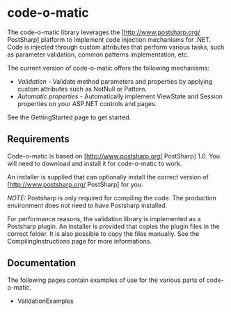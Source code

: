 # code-o-matic
The code-o-matic library leverages the [http://www.postsharp.org/ PostSharp] platform to implement code injection mechanisms for .NET. Code is injected through custom attributes that perform various tasks, such as parameter validation, common patterns implementation, etc.

The current version of code-o-matic offers the following mechanisms:

  * *Validation* - Validate method parameters and properties by applying custom attributes such as NotNull or Pattern.
  * *Automatic properties* - Automatically implement ViewState and Session properties on your ASP.NET controls and pages.

See the GettingStarted page to get started.

## Requirements

Code-o-matic is based on [http://www.postsharp.org/ PostSharp] 1.0. You will need to download and install it for code-o-matic to work.

An installer is supplied that can optionally install the correct version of [http://www.postsharp.org/ PostSharp] for you.

*NOTE:* Postsharp is only required for compiling the code. The production environment does not need to have Postsharp installed.

For performance reasons, the validation library is implemented as a Postsharp plugin. An installer is provided that copies the plugin files in the correct folder. It is also possible to copy the files manually. See the CompilingInstructions page for more informations.

## Documentation

The following pages contain examples of use for the various parts of code-o-matic.

  * ValidationExamples


